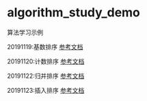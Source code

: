# algorithm_study_demo
算法学习示例

20191119:基数排序 [参考文档](https://mp.weixin.qq.com/s?__biz=MzIxMjE5MTE1Nw==&mid=2653200371&idx=1&sn=94c1882b9156bd96fa6da20c7995850e&chksm=8c99ed29bbee643f292c3d06995825a657d0c93cbabc4cc41a1a4f4073fdb663ecdc6d1d9685&scene=21#wechat_redirect)

20191120:计数排序 [参考文档](https://mp.weixin.qq.com/s?__biz=MzIxMjE5MTE1Nw==&mid=2653195533&idx=1&sn=02918dc51b07837ce1119f00d7900dbc&chksm=8c99ffd7bbee76c1d2e2e9b198259795285ec2c305d3613a5e39622195fd1c32bb6dbe52fa08&scene=21#wechat_redirect)

20191122:归并排序 [参考文档](https://mp.weixin.qq.com/s?__biz=MzIxMjE5MTE1Nw==&mid=2653200029&idx=1&sn=51ecebafb9ff77baf3de71bdc4f67b78&chksm=8c99ec47bbee6551b0377b97e26670c4895d0c934051e4aa927e62bf9b64996b6e1f7459edfe&scene=21#wechat_redirect)

20191123:插入排序 [参考文档](https://mp.weixin.qq.com/s?__biz=MzIxMjE5MTE1Nw==&mid=2653199343&idx=1&sn=a5491fa908e45e6117423d9ba5062611&chksm=8c99e935bbee60232aacb7c2b74961a24e7b86d44bf98357c597ad277a8eb15639c1de7034d9&scene=21#wechat_redirect)